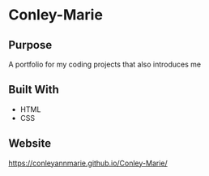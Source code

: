 # Conley-Marie

## Purpose
A portfolio for my coding projects that also introduces me

## Built With
* HTML
* CSS

## Website
https://conleyannmarie.github.io/Conley-Marie/

